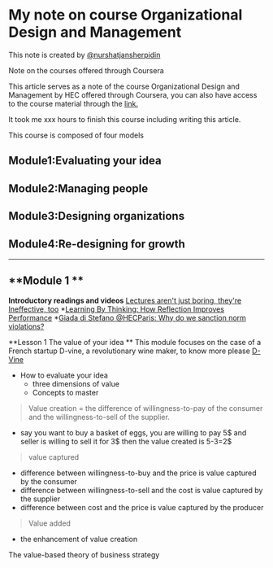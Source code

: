 # My note on course Organizational Design and Management
This note is created by [@nurshatjansherpidin](https://github.com/Nurshatjansherpidin)

Note on the courses offered through Coursera

This article serves as a note of the course Organizational Design and Management by HEC offered through Coursera, you can also have access to the course material through the [link.](https://www.coursera.org/learn/organizational-design-management?)

It took me xxx hours to finish this course including writing this article.

This course is composed of four models

## **Module1:Evaluating your idea**
## **Module2:Managing people**
## **Module3:Designing organizations** 
## **Module4:Re-designing for growth**
---
## **Module 1 **
**Introductory readings and videos**
[Lectures aren't just boring, they're Ineffective, too](https://www.sciencemag.org/news/2014/05/lectures-arent-just-boring-theyre-ineffective-too-study-finds) 
*[Learning By Thinking: How Reflection Improves Performance](https://hbswk.hbs.edu/item/learning-by-thinking-how-reflection-improves-performance)
*[Giada di Stefano @HECParis: Why do we sanction norm violations?](https://youtu.be/aBe_dMtICJs)

**Lesson 1 The value of your idea  **
This module focuses on the case of a French startup D-vine, a revolutionary wine maker, to know more please [D-Vine](https://www.10-vins.com/en/the-d-vine)
- How to evaluate your idea
	- three dimensions of value
	- Concepts to master
> Value creation = the difference of willingness-to-pay of the consumer and the willingness-to-sell of the supplier.
- say you want to buy a basket of eggs, you are willing to pay 5$ and seller is willing to sell it for 3$ then the value created is 5-3=2$
> value captured 
- difference between willingness-to-buy and the price is value captured by the consumer 
- difference between willingness-to-sell and the cost is value captured by the supplier 
- difference between cost and the price is value captured by the producer 
> Value added
- the enhancement of value creation

The value-based theory of business strategy
